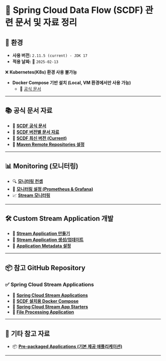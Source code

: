 # 📌 Spring Cloud Data Flow (SCDF) 관련 문서 및 자료 정리

## 🚀 환경
- **사용 버전:** `2.11.5 (current) - JDK 17`
- **적용 날짜:** 📅 `2025-02-13`

❌ **Kubernetes(K8s) 환경 사용 불가능**
- **Docker Compose 기반 설치 (Local, VM 환경에서만 사용 가능)**
    - 📄 [공식 문서](https://dataflow.spring.io/docs/installation/local/)


---

## 📚 공식 문서 자료
- 📌 **[SCDF 공식 문서](https://dataflow.spring.io/docs/installation/)**
- 📌 **[SCDF 버전별 문서 자료](https://docs.spring.io/spring-cloud-dataflow/docs/)**
- 📌 **[SCDF 최신 버전 (Current)](https://docs.spring.io/spring-cloud-dataflow/docs/current/reference/htmlsingle/)**
- 📌 **[Maven Remote Repositories 설정](https://docs.spring.io/spring-cloud-dataflow/docs/current/reference/htmlsingle/#configuration-maven)**

---

## 📊 Monitoring (모니터링)
- 🔍 **[모니터링 컨셉](https://dataflow.spring.io/docs/concepts/monitoring/)**
- 📡 **[모니터링 설정 (Prometheus & Grafana)](https://dataflow.spring.io/docs/concepts/monitoring/)**
- 📈 **[Stream 모니터링](https://dataflow.spring.io/docs/feature-guides/streams/monitoring/)**

---

## 🛠 Custom Stream Application 개발
- 📌 **[Stream Application 만들기](https://dataflow.spring.io/docs/stream-developer-guides/streams/standalone-stream-sample/)**
- 🔄 **[Stream Application 생성/업데이트](https://dataflow.spring.io/docs/applications/application-metadata/)**
- 📝 **[Application Metadata 설정](https://dataflow.spring.io/docs/applications/application-metadata/)**

---

## 📦 참고 GitHub Repository
### ✅ Spring Cloud Stream Applications
- 📌 **[Spring Cloud Stream Applications](https://github.com/spring-cloud/stream-applications)**
- 📌 **[SCDF 설치용 Docker Compose](https://github.com/spring-cloud/spring-cloud-dataflow/tree/main/src/docker-compose)**
- 📌 **[Spring Cloud Stream App Starters](https://github.com/spring-attic/spring-cloud-stream-app-starters)**
- 📌 **[File Processing Application](https://github.com/spring-attic/file/tree/main)**

---

## 🚀 기타 참고 자료
- 📦 **[Pre-packaged Applications (기본 제공 애플리케이션)](https://dataflow.spring.io/docs/applications/pre-packaged/)**

---